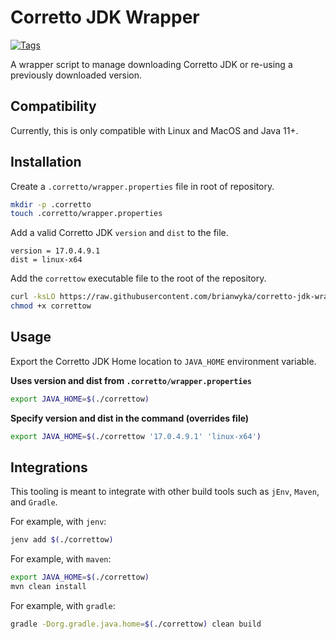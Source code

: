 # Corretto JDK Wrapper

[![Tags](https://img.shields.io/github/v/tag/brianwyka/corretto-jdk-wrapper)](https://github.com/brianwyka/corretto-jdk-wrapper/releases)

A wrapper script to manage downloading Corretto JDK or re-using a previously downloaded version.  

## Compatibility
Currently, this is only compatible with Linux and MacOS and Java 11+.

## Installation

Create a `.corretto/wrapper.properties` file in root of repository.
```sh 
mkdir -p .corretto
touch .corretto/wrapper.properties
```

Add a valid Corretto JDK `version` and `dist` to the file.
```properties
version = 17.0.4.9.1
dist = linux-x64
```

Add the `correttow` executable file to the root of the repository.
```sh 
curl -ksLO https://raw.githubusercontent.com/brianwyka/corretto-jdk-wrapper/main/correttow
chmod +x correttow
```

## Usage

Export the Corretto JDK Home location to `JAVA_HOME` environment variable.

__Uses version and dist from `.corretto/wrapper.properties`__
```sh 
export JAVA_HOME=$(./correttow)
```

__Specify version and dist in the command (overrides file)__
```sh 
export JAVA_HOME=$(./correttow '17.0.4.9.1' 'linux-x64')
```

## Integrations
This tooling is meant to integrate with other build tools such as `jEnv`, `Maven`, and `Gradle`.

For example, with `jenv`:
```sh 
jenv add $(./correttow)
```

For example, with `maven`:
```sh 
export JAVA_HOME=$(./correttow)
mvn clean install
```

For example, with `gradle`:
```sh 
gradle -Dorg.gradle.java.home=$(./correttow) clean build
```